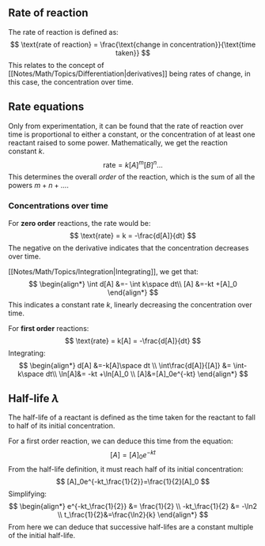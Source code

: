 ## Rate of reaction
The rate of reaction is defined as:
$$
\text{rate of reaction} = \frac{\text{change in concentration}}{\text{time taken}}
$$
This relates to the concept of [[Notes/Math/Topics/Differentiation|derivatives]] being rates of change, in this case, the concentration over time.
## Rate equations
Only from experimentation, it can be found that the rate of reaction over time is proportional to either a constant, or the concentration of at least one reactant raised to some power. Mathematically, we get the reaction constant $k$.
$$
\text{rate} =k [A]^m[B]^n\dots
$$
This determines the overall *order* of the reaction, which is the sum of all the powers $m+n+\dots$. 
### Concentrations over time
For **zero order** reactions, the rate would be:
$$
\text{rate} = k = -\frac{d[A]}{dt}
$$
The negative on the derivative indicates that the concentration decreases over time. 

[[Notes/Math/Topics/Integration|Integrating]], we get that:
$$
\begin{align*}
\int d[A] &=- \int k\space dt\\
[A] &=-kt +[A]_0
\end{align*}
$$
This indicates a constant rate $k$, linearly decreasing the concentration over time.

For **first order** reactions:
$$
\text{rate} = k[A] = -\frac{d[A]}{dt}
$$
Integrating:
$$
\begin{align*}
d[A] &=-k[A]\space dt \\
\int\frac{d[A]}{[A]} &= \int-k\space dt\\
\ln[A]&= -kt +\ln[A]_0 \\
[A]&=[A]_0e^{-kt}
\end{align*}
$$

## Half-life $\lambda$
The half-life of a reactant is defined as the time taken for the reactant to fall to half of its initial concentration.

For a first order reaction, we can deduce this time from the equation:
$$
[A]=[A]_0e^{-kt}
$$
From the half-life definition, it must reach half of its initial concentration:
$$
[A]_0e^{-kt_\frac{1}{2}}=\frac{1}{2}[A]_0
$$
Simplifying:
$$
\begin{align*}
e^{-kt_\frac{1}{2}} &= \frac{1}{2} \\
-kt_\frac{1}{2} &= -\ln2 \\
t_\frac{1}{2}&=\frac{\ln2}{k}
\end{align*}
$$
From here we can deduce that successive half-lifes are a constant multiple of the initial half-life.